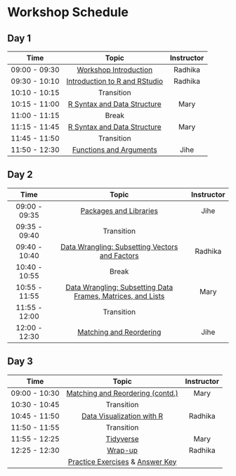 # Workshop Schedule 

## Day 1

| Time            |  Topic  | Instructor |
|:------------------------:|:------------------------------------------------:|:--------:|
|09:00 - 09:30 | [Workshop Introduction](https://hbctraining.github.io/Intro-to-R/lectures/Intro_to_workshop_new.pdf) | Radhika |
|09:30 - 10:10 | [Introduction to R and RStudio](https://hbctraining.github.io/Intro-to-R/lessons/01_introR-R-and-RStudio.html) | Radhika |
|10:10 - 10:15 | Transition |  |
|10:15 - 11:00 | [R Syntax and Data Structure](https://hbctraining.github.io/Intro-to-R/lessons/02_introR-syntax-and-data-structures.html) | Mary |
|11:00 - 11:15 | Break |  |
|11:15 - 11:45 | [R Syntax and Data Structure](https://hbctraining.github.io/Intro-to-R/lessons/02_introR-syntax-and-data-structures.html) | Mary |
|11:45 - 11:50 | Transition |  |
|11:50 - 12:30 | [Functions and Arguments](https://hbctraining.github.io/Intro-to-R/lessons/03_introR-functions-and-arguments.html) | Jihe |

## Day 2

| Time            |  Topic  | Instructor |
|:------------------------:|:------------------------------------------------:|:--------:|
|09:00 - 09:35 | [Packages and Libraries](https://hbctraining.github.io/Intro-to-R/lessons/03_introR-functions-and-arguments.html#packages-and-libraries) | Jihe |
|09:35 - 09:40 | Transition |  |
|09:40 - 10:40 | [Data Wrangling: Subsetting Vectors and Factors](https://hbctraining.github.io/Intro-to-R/lessons/04_introR-data-wrangling.html) | Radhika |
|10:40 - 10:55 | Break |  |
|10:55 - 11:55 | [Data Wrangling: Subsetting Data Frames, Matrices, and Lists](https://hbctraining.github.io/Intro-to-R/lessons/05_introR-data-wrangling2.html) | Mary |
|11:55 - 12:00 | Transition |  |
|12:00 - 12:30 | [Matching and Reordering](https://hbctraining.github.io/Intro-to-R/lessons/06_matching_reordering.html) | Jihe |

## Day 3

| Time            |  Topic  | Instructor |
|:------------------------:|:------------------------------------------------:|:--------:|
|09:00 - 10:30 | [Matching and Reordering (contd.)](https://hbctraining.github.io/Intro-to-R/lessons/06_matching_reordering.html#reordering-data-using-indices) | Mary |
|10:30 - 10:45 | Transition | |
|10:45 - 11:50 | [Data Visualization with R](https://hbctraining.github.io/Intro-to-R/lessons/07_ggplot2.html) | Radhika |
|11:50 - 11:55 | Transition | |
|11:55 - 12:25 | [Tidyverse](https://hbctraining.github.io/Training-modules/Tidyverse_ggplot2/lessons/intro_tidyverse.html) | Mary |
|12:25 - 12:30 | [Wrap-up](https://hbctraining.github.io/Intro-to-R/lectures/R_workshop_wrapup.pdf) | Radhika |
| | [Practice Exercises](https://hbctraining.github.io/Intro-to-R/homework/Intro_to_R_hw.html) & [Answer Key](https://hbctraining.github.io/Intro-to-R/homework/Intro_to_R_key.html) | |
